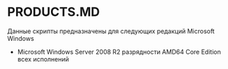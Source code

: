 # PRODUCTS.MD

Данные скрипты предназначены для следующих редакций Microsoft Windows

- Microsoft Windows Server 2008 R2 разрядности AMD64 Core Edition всех исполнений
